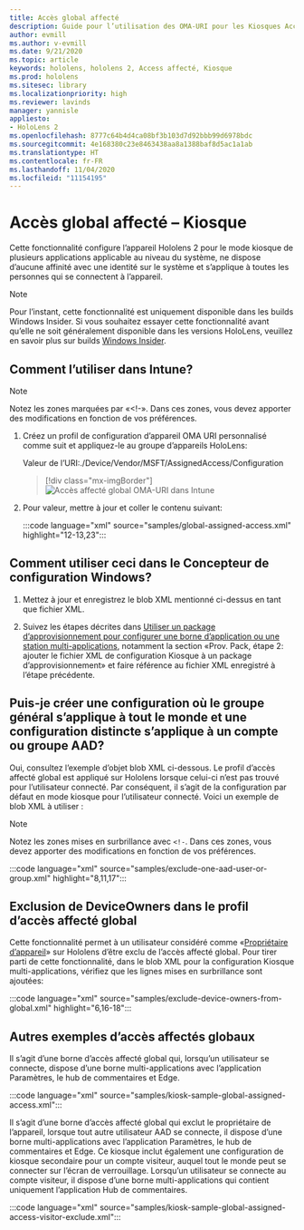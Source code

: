 ```yaml
---
title: Accès global affecté
description: Guide pour l’utilisation des OMA-URI pour les Kiosques Accès affecté
author: evmill
ms.author: v-evmill
ms.date: 9/21/2020
ms.topic: article
keywords: hololens, hololens 2, Access affecté, Kiosque
ms.prod: hololens
ms.sitesec: library
ms.localizationpriority: high
ms.reviewer: lavinds
manager: yannisle
appliesto:
- HoloLens 2
ms.openlocfilehash: 8777c64b4d4ca08bf3b103d7d92bbb99d6978bdc
ms.sourcegitcommit: 4e168380c23e8463438aa8a1388baf8d5ac1a1ab
ms.translationtype: HT
ms.contentlocale: fr-FR
ms.lasthandoff: 11/04/2020
ms.locfileid: "11154195"
---
```

# Accès global affecté – Kiosque

Cette fonctionnalité configure l’appareil Hololens 2 pour le mode kiosque de plusieurs applications applicable au niveau du système, ne dispose d’aucune affinité avec une identité sur le système et s’applique à toutes les personnes qui se connectent à l’appareil. 

> [!NOTE]
> Pour l’instant, cette fonctionnalité est uniquement disponible dans les builds Windows Insider. Si vous souhaitez essayer cette fonctionnalité avant qu’elle ne soit généralement disponible dans les versions HoloLens, veuillez en savoir plus sur builds [Windows Insider](hololens-insider.md).
 
## Comment l’utiliser dans Intune? 

> [!NOTE]
> Notez les zones marquées par «<!-». Dans ces zones, vous devez apporter des modifications en fonction de vos préférences. 

1.  Créez un profil de configuration d’appareil OMA URI personnalisé comme suit et appliquez-le au groupe d’appareils HoloLens: 

    Valeur de l’URI:./Device/Vendor/MSFT/AssignedAccess/Configuration
   
    > [!div class="mx-imgBorder"]
    > ![Accès affecté global OMA-URI dans Intune](images/global-assigned-access-omauri.png)

2.  Pour valeur, mettre à jour et coller le contenu suivant: 

    :::code language="xml" source="samples/global-assigned-access.xml" highlight="12-13,23":::

## Comment utiliser ceci dans le Concepteur de configuration Windows? 
 
1.  Mettez à jour et enregistrez le blob XML mentionné ci-dessus en tant que fichier XML. 

2.  Suivez les étapes décrites dans [Utiliser un package d’approvisionnement pour configurer une borne d’application ou une station multi-applications](https://docs.microsoft.com/hololens/hololens-kiosk#use-a-provisioning-package-to-set-up-a-single-app-or-multi-app-kiosk), notamment la section «Prov. Pack, étape 2: ajouter le fichier XML de configuration Kiosque à un package d’approvisionnement» et faire référence au fichier XML enregistré à l’étape précédente. 

## Puis-je créer une configuration où le groupe général s’applique à tout le monde et une configuration distincte s’applique à un compte ou groupe AAD? 

Oui, consultez l’exemple d’objet blob XML ci-dessous. Le profil d’accès affecté global est appliqué sur Hololens lorsque celui-ci n’est pas trouvé pour l’utilisateur connecté. Par conséquent, il s’agit de la configuration par défaut en mode kiosque pour l’utilisateur connecté. Voici un exemple de blob XML à utiliser : 

> [!NOTE]
> Notez les zones mises en surbrillance avec `<!-`. Dans ces zones, vous devez apporter des modifications en fonction de vos préférences. 

 :::code language="xml" source="samples/exclude-one-aad-user-or-group.xml" highlight="8,11,17":::

## Exclusion de DeviceOwners dans le profil d’accès affecté global

Cette fonctionnalité permet à un utilisateur considéré comme «[Propriétaire d’appareil](security-adminless-os.md)» sur Hololens d’être exclu de l’accès affecté global. Pour tirer parti de cette fonctionnalité, dans le blob XML pour la configuration Kiosque multi-applications, vérifiez que les lignes mises en surbrillance sont ajoutées: 

 :::code language="xml" source="samples/exclude-device-owners-from-global.xml" highlight="6,16-18":::
 
## Autres exemples d’accès affectés globaux

Il s’agit d’une borne d’accès affecté global qui, lorsqu’un utilisateur se connecte, dispose d’une borne multi-applications avec l’application Paramètres, le hub de commentaires et Edge.

:::code language="xml" source="samples/kiosk-sample-global-assigned-access.xml":::

Il s’agit d’une borne d’accès affecté global qui exclut le propriétaire de l’appareil, lorsque tout autre utilisateur AAD se connecte, il dispose d’une borne multi-applications avec l’application Paramètres, le hub de commentaires et Edge. Ce kiosque inclut également une configuration de kiosque secondaire pour un compte visiteur, auquel tout le monde peut se connecter sur l’écran de verrouillage. Lorsqu’un utilisateur se connecte au compte visiteur, il dispose d’une borne multi-applications qui contient uniquement l’application Hub de commentaires.

:::code language="xml" source="samples/kiosk-sample-global-assigned-access-visitor-exclude.xml":::


